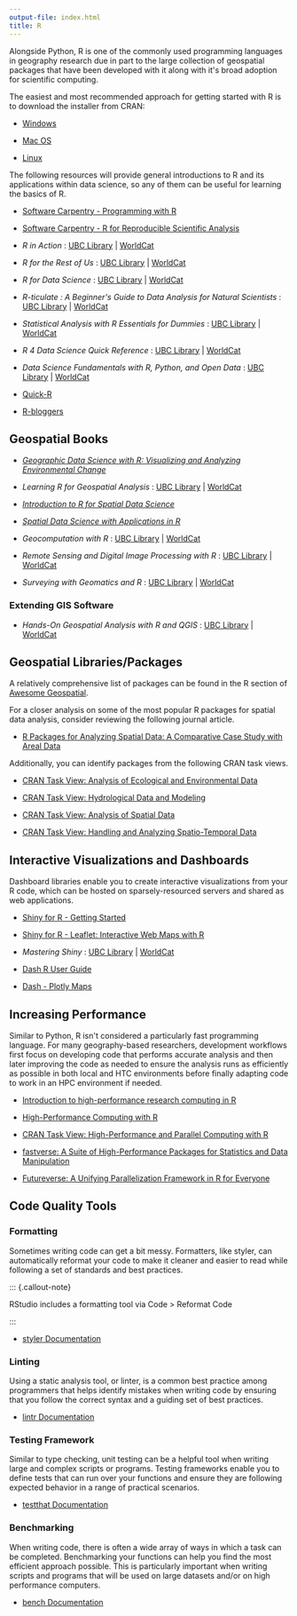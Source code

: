```yaml
---
output-file: index.html
title: R
---
```


Alongside Python, R is one of the commonly used programming languages in
geography research due in part to the large collection of geospatial packages
that have been developed with it along with it's broad adoption for scientific
computing.

The easiest and most recommended approach for getting started with R is to
download the installer from CRAN:

- [Windows](https://cran.r-project.org/bin/windows/base/)

- [Mac OS](https://cran.r-project.org/bin/macosx/)

- [Linux](https://cran.r-project.org/bin/linux/)

The following resources will provide general introductions to R and its
applications within data science, so any of them can be useful for learning the
basics of R.

- [Software Carpentry - Programming with R](https://swcarpentry.github.io/r-novice-inflammation/)

- [Software Carpentry - R for Reproducible Scientific Analysis](https://swcarpentry.github.io/r-novice-gapminder/)

- _R in Action_ : [UBC Library](https://go.exlibris.link/P6rJdt9g) |
  [WorldCat](https://search.worldcat.org/title/1325721232)

- _R for the Rest of Us_ : [UBC Library](https://go.exlibris.link/CryW41CM) |
  [WorldCat](https://search.worldcat.org/title/1431119628)

- _R for Data Science_ : [UBC Library](https://go.exlibris.link/FW9jGNqj) |
  [WorldCat](https://search.worldcat.org/title/1392138200)

- _R-ticulate : A Beginner's Guide to Data Analysis for Natural Scientists_ :
  [UBC Library](https://learning.oreilly.com/library/view/r-ticulate/9781119717997/)
  | [WorldCat](https://search.worldcat.org/title/1445866209)

- _Statistical Analysis with R Essentials for Dummies_ :
  [UBC Library](https://go.exlibris.link/Stf1fNCy) |
  [WorldCat](https://search.worldcat.org/title/1430211695)

- _R 4 Data Science Quick Reference_ :
  [UBC Library](https://go.exlibris.link/PLPKnlK4) |
  [WorldCat](https://search.worldcat.org/title/1349468003)

- _Data Science Fundamentals with R, Python, and Open Data_ :
  [UBC Library](https://go.exlibris.link/kz6Z0BfH) |
  [WorldCat](https://search.worldcat.org/title/1409031863)

- [Quick-R](https://www.statmethods.net/)

- [R-bloggers](https://www.r-bloggers.com/)

## Geospatial Books

- _[Geographic Data Science with R: Visualizing and Analyzing Environmental Change](https://doi.org/10.1201/9781003326199)_

- _Learning R for Geospatial Analysis_ :
  [UBC Library](https://go.exlibris.link/nMcRqq29) |
  [WorldCat](https://search.worldcat.org/title/900886812)

- _[Introduction to R for Spatial Data Science](https://rspatial.org/intr/index.html)_

- _[Spatial Data Science with Applications in R](https://r-spatial.org/book/)_

- _Geocomputation with R_ : [UBC Library](https://go.exlibris.link/hS3B926C) |
  [WorldCat](https://search.worldcat.org/title/1090540543)

- _Remote Sensing and Digital Image Processing with R_ :
  [UBC Library](https://go.exlibris.link/JMr62B9N) |
  [WorldCat](https://search.worldcat.org/title/1378724739)

- _Surveying with Geomatics and R_ :
  [UBC Library](https://go.exlibris.link/yzsrpMzv) |
  [WorldCat](https://search.worldcat.org/title/1273700848)

### Extending GIS Software

- _Hands-On Geospatial Analysis with R and QGIS_ :
  [UBC Library](https://go.exlibris.link/c835FCNj) |
  [WorldCat](https://search.worldcat.org/title/1084488168)

## Geospatial Libraries/Packages

A relatively comprehensive list of packages can be found in the R section of
[Awesome Geospatial](https://github.com/sacridini/Awesome-Geospatial#R).

For a closer analysis on some of the most popular R packages for spatial data
analysis, consider reviewing the following journal article.

- [R Packages for Analyzing Spatial Data: A Comparative Case Study with Areal Data](https://doi.org/10.1111/gean.12319)

Additionally, you can identify packages from the following CRAN task views.

- [CRAN Task View: Analysis of Ecological and Environmental Data](https://cran.r-project.org/web/views/Environmetrics.html)

- [CRAN Task View: Hydrological Data and Modeling](https://cran.r-project.org/web/views/Hydrology.html)

- [CRAN Task View: Analysis of Spatial Data](https://cran.r-project.org/web/views/Spatial.html)

- [CRAN Task View: Handling and Analyzing Spatio-Temporal Data](https://cran.r-project.org/web/views/SpatioTemporal.html)

## Interactive Visualizations and Dashboards

Dashboard libraries enable you to create interactive visualizations from your R
code, which can be hosted on sparsely-resourced servers and shared as web
applications.

- [Shiny for R - Getting Started](https://shiny.posit.co/r/getstarted/shiny-basics/lesson1/index.html)

- [Shiny for R - Leaflet: Interactive Web Maps with R](https://posit.co/blog/leaflet-interactive-web-maps-with-r/)

- _Mastering Shiny_ : [UBC Library](https://go.exlibris.link/BST471rL) |
  [WorldCat](https://search.worldcat.org/title/1235778006)

- [Dash R User Guide](https://dash.plotly.com/r)

- [Dash - Plotly Maps](https://plotly.com/r/maps/)

## Increasing Performance

Similar to Python, R isn't considered a particularly fast programming language.
For many geography-based researchers, development workflows first focus on
developing code that performs accurate analysis and then later improving the
code as needed to ensure the analysis runs as efficiently as possible in both
local and HTC environments before finally adapting code to work in an HPC
environment if needed.

- [Introduction to high-performance research computing in R](https://youtu.be/mxkhOHdN2Hw)

- [High-Performance Computing with R](https://youtu.be/__JIh2uBzg8?si=Kjm_kdhM9sAMxrK3)

- [CRAN Task View: High-Performance and Parallel Computing with R](https://cran.r-project.org/web/views/HighPerformanceComputing.html)

- [fastverse: A Suite of High-Performance Packages for Statistics and Data Manipulation](https://fastverse.github.io/fastverse/index.html)

- [Futureverse: A Unifying Parallelization Framework in R for Everyone](https://www.futureverse.org/)

## Code Quality Tools

### Formatting

Sometimes writing code can get a bit messy. Formatters, like styler, can
automatically reformat your code to make it cleaner and easier to read while
following a set of standards and best practices.

::: {.callout-note}

RStudio includes a formatting tool via Code \> Reformat Code

:::

- [styler Documentation](https://styler.r-lib.org/)

### Linting

Using a static analysis tool, or linter, is a common best practice among
programmers that helps identify mistakes when writing code by ensuring that you
follow the correct syntax and a guiding set of best practices.

- [lintr Documentation](https://lintr.r-lib.org/)

### Testing Framework

Similar to type checking, unit testing can be a helpful tool when writing large
and complex scripts or programs. Testing frameworks enable you to define tests
that can run over your functions and ensure they are following expected behavior
in a range of practical scenarios.

- [testthat Documentation](https://testthat.r-lib.org/)

### Benchmarking

When writing code, there is often a wide array of ways in which a task can be
completed. Benchmarking your functions can help you find the most efficient
approach possible. This is particularly important when writing scripts and
programs that will be used on large datasets and/or on high performance
computers.

- [bench Documentation](https://cran.r-project.org/web/packages/bench/bench.pdf)
